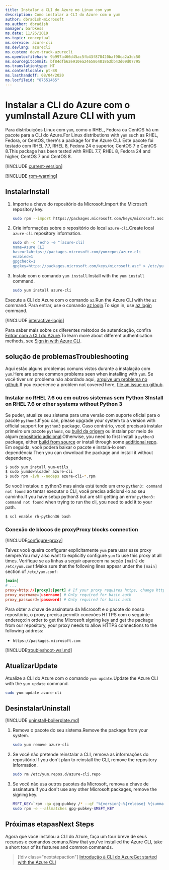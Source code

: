 ```yaml
---
title: Instalar a CLI do Azure no Linux com yum
description: Como instalar a CLI do Azure com o yum
author: dbradish-microsoft
ms.author: dbradish
manager: barbkess
ms.date: 11/26/2019
ms.topic: conceptual
ms.service: azure-cli
ms.devlang: azurecli
ms.custom: devx-track-azurecli
ms.openlocfilehash: 9b997a466d45ac5fb43f878420baf90ca2a3dc50
ms.sourcegitcommit: bf84dfb62e910ea246586481863bb43d09d07795
ms.translationtype: HT
ms.contentlocale: pt-BR
ms.lasthandoff: 08/04/2020
ms.locfileid: "87551465"
---
```

# <a name="install-azure-cli-with-yum"></a><span data-ttu-id="bafd7-103">Instalar a CLI do Azure com o yum</span><span class="sxs-lookup"><span data-stu-id="bafd7-103">Install Azure CLI with yum</span></span>

<span data-ttu-id="bafd7-104">Para distribuições Linux com `yum`, como o RHEL, Fedora ou CentOS há um pacote para a CLI do Azure.</span><span class="sxs-lookup"><span data-stu-id="bafd7-104">For Linux distributions with `yum` such as RHEL, Fedora, or CentOS, there's a package for the Azure CLI.</span></span> <span data-ttu-id="bafd7-105">Este pacote foi testado com RHEL 7.7, RHEL 8, Fedora 24 e superior, CentOS 7 e CentOS 8.</span><span class="sxs-lookup"><span data-stu-id="bafd7-105">This package has been tested with RHEL 7.7, RHEL 8, Fedora 24 and higher, CentOS 7 and CentOS 8.</span></span>

[!INCLUDE [current-version](includes/current-version.md)]

[!INCLUDE [rpm-warning](includes/rpm-warning.md)]

## <a name="install"></a><span data-ttu-id="bafd7-106">Instalar</span><span class="sxs-lookup"><span data-stu-id="bafd7-106">Install</span></span>

1. <span data-ttu-id="bafd7-107">Importe a chave do repositório da Microsoft.</span><span class="sxs-lookup"><span data-stu-id="bafd7-107">Import the Microsoft repository key.</span></span>

   ```bash
   sudo rpm --import https://packages.microsoft.com/keys/microsoft.asc
   ```

2. <span data-ttu-id="bafd7-108">Crie informações sobre o repositório do local `azure-cli`.</span><span class="sxs-lookup"><span data-stu-id="bafd7-108">Create local `azure-cli` repository information.</span></span>

   ```bash
   sudo sh -c 'echo -e "[azure-cli]
   name=Azure CLI
   baseurl=https://packages.microsoft.com/yumrepos/azure-cli
   enabled=1
   gpgcheck=1
   gpgkey=https://packages.microsoft.com/keys/microsoft.asc" > /etc/yum.repos.d/azure-cli.repo'
   ```

3. <span data-ttu-id="bafd7-109">Instale com o comando `yum install`.</span><span class="sxs-lookup"><span data-stu-id="bafd7-109">Install with the `yum install` command.</span></span>

   ```bash
   sudo yum install azure-cli
   ```

<span data-ttu-id="bafd7-110">Execute a CLI do Azure com o comando `az`.</span><span class="sxs-lookup"><span data-stu-id="bafd7-110">Run the Azure CLI with the `az` command.</span></span> <span data-ttu-id="bafd7-111">Para entrar, use o comando [az login](/cli/azure/reference-index#az-login).</span><span class="sxs-lookup"><span data-stu-id="bafd7-111">To sign in, use [az login](/cli/azure/reference-index#az-login) command.</span></span>

[!INCLUDE [interactive-login](includes/interactive-login.md)]

<span data-ttu-id="bafd7-112">Para saber mais sobre os diferentes métodos de autenticação, confira [Entrar com a CLI do Azure](authenticate-azure-cli.md).</span><span class="sxs-lookup"><span data-stu-id="bafd7-112">To learn more about different authentication methods, see [Sign in with Azure CLI](authenticate-azure-cli.md).</span></span>

## <a name="troubleshooting"></a><span data-ttu-id="bafd7-113">solução de problemas</span><span class="sxs-lookup"><span data-stu-id="bafd7-113">Troubleshooting</span></span>

<span data-ttu-id="bafd7-114">Aqui estão alguns problemas comuns vistos durante a instalação com `yum`.</span><span class="sxs-lookup"><span data-stu-id="bafd7-114">Here are some common problems seen when installing with `yum`.</span></span> <span data-ttu-id="bafd7-115">Se você tiver um problema não abordado aqui, [arquive um problema no github](https://github.com/Azure/azure-cli/issues).</span><span class="sxs-lookup"><span data-stu-id="bafd7-115">If you experience a problem not covered here, [file an issue on github](https://github.com/Azure/azure-cli/issues).</span></span>

### <a name="install-on-rhel-76-or-other-systems-without-python-3"></a><span data-ttu-id="bafd7-116">Instalar no RHEL 7.6 ou em outros sistemas sem Python 3</span><span class="sxs-lookup"><span data-stu-id="bafd7-116">Install on RHEL 7.6 or other systems without Python 3</span></span>

<span data-ttu-id="bafd7-117">Se puder, atualize seu sistema para uma versão com suporte oficial para o pacote `python3`.</span><span class="sxs-lookup"><span data-stu-id="bafd7-117">If you can, please upgrade your system to a version with official support for `python3` package.</span></span> <span data-ttu-id="bafd7-118">Caso contrário, você precisará instalar primeiro um pacote `python3`, ou [build da origem](https://github.com/linux-on-ibm-z/docs/wiki/Building-Python-3.6.x) ou instalar por meio de algum [repositório adicional](https://developers.redhat.com/blog/2018/08/13/install-python3-rhel/).</span><span class="sxs-lookup"><span data-stu-id="bafd7-118">Otherwise, you need to first install a `python3` package, either [build from source](https://github.com/linux-on-ibm-z/docs/wiki/Building-Python-3.6.x) or install through some [additional repo](https://developers.redhat.com/blog/2018/08/13/install-python3-rhel/).</span></span> <span data-ttu-id="bafd7-119">Em seguida, você poderá baixar o pacote e instalá-lo sem dependência.</span><span class="sxs-lookup"><span data-stu-id="bafd7-119">Then you can download the package and install it without dependency.</span></span>
```bash
$ sudo yum install yum-utils
$ sudo yumdownloader azure-cli
$ sudo rpm -ivh --nodeps azure-cli-*.rpm
```

<span data-ttu-id="bafd7-120">Se você instalou o python3 mas ainda está tendo um erro `python3: command not found` ao tentar executar o CLI, você precisa adicioná-lo ao seu caminho.</span><span class="sxs-lookup"><span data-stu-id="bafd7-120">If you have setup python3 but are still getting an error `python3: command not found` when trying to run the cli, you need to add it to your path.</span></span>
```bash
$ scl enable rh-python36 bash
```

### <a name="proxy-blocks-connection"></a><span data-ttu-id="bafd7-121">Conexão de blocos de proxy</span><span class="sxs-lookup"><span data-stu-id="bafd7-121">Proxy blocks connection</span></span>

[!INCLUDE[configure-proxy](includes/configure-proxy.md)]

<span data-ttu-id="bafd7-122">Talvez você queira configurar explicitamente `yum` para usar esse proxy sempre.</span><span class="sxs-lookup"><span data-stu-id="bafd7-122">You may also want to explicitly configure `yum` to use this proxy at all times.</span></span> <span data-ttu-id="bafd7-123">Verifique se as linhas a seguir aparecem na seção `[main]` de `/etc/yum.conf`:</span><span class="sxs-lookup"><span data-stu-id="bafd7-123">Make sure that the following lines appear under the `[main]` section of `/etc/yum.conf`:</span></span>

```yum.conf
[main]
# ...
proxy=http://[proxy]:[port] # If your proxy requires https, change http->https
proxy_username=[username] # Only required for basic auth
proxy_password=[password] # Only required for basic auth
```

<span data-ttu-id="bafd7-124">Para obter a chave de assinatura da Microsoft e o pacote do nosso repositório, o proxy precisa permitir conexões HTTPS com o seguinte endereço:</span><span class="sxs-lookup"><span data-stu-id="bafd7-124">In order to get the Microsoft signing key and get the package from our repository, your proxy needs to allow HTTPS connections to the following address:</span></span>

* `https://packages.microsoft.com`

[!INCLUDE[troubleshoot-wsl.md](includes/troubleshoot-wsl.md)]

## <a name="update"></a><span data-ttu-id="bafd7-125">Atualizar</span><span class="sxs-lookup"><span data-stu-id="bafd7-125">Update</span></span>

<span data-ttu-id="bafd7-126">Atualize a CLI do Azure com o comando `yum update`.</span><span class="sxs-lookup"><span data-stu-id="bafd7-126">Update the Azure CLI with the `yum update` command.</span></span>

```bash
sudo yum update azure-cli
```

## <a name="uninstall"></a><span data-ttu-id="bafd7-127">Desinstalar</span><span class="sxs-lookup"><span data-stu-id="bafd7-127">Uninstall</span></span>

[!INCLUDE [uninstall-boilerplate.md](includes/uninstall-boilerplate.md)]

1. <span data-ttu-id="bafd7-128">Remova o pacote do seu sistema.</span><span class="sxs-lookup"><span data-stu-id="bafd7-128">Remove the package from your system.</span></span>

   ```bash
   sudo yum remove azure-cli
   ```

2. <span data-ttu-id="bafd7-129">Se você não pretende reinstalar a CLI, remova as informações do repositório.</span><span class="sxs-lookup"><span data-stu-id="bafd7-129">If you don't plan to reinstall the CLI, remove the repository information.</span></span>

   ```bash
   sudo rm /etc/yum.repos.d/azure-cli.repo
   ```

3. <span data-ttu-id="bafd7-130">Se você não usa outros pacotes da Microsoft, remova a chave de assinatura.</span><span class="sxs-lookup"><span data-stu-id="bafd7-130">If you don't use any other Microsoft packages, remove the signing key.</span></span>

   ```bash
   MSFT_KEY=`rpm -qa gpg-pubkey /* --qf "%{version}-%{release} %{summary}\n" | grep Microsoft | awk '{print $1}'`
   sudo rpm -e --allmatches gpg-pubkey-$MSFT_KEY
   ```

## <a name="next-steps"></a><span data-ttu-id="bafd7-131">Próximas etapas</span><span class="sxs-lookup"><span data-stu-id="bafd7-131">Next Steps</span></span>

<span data-ttu-id="bafd7-132">Agora que você instalou a CLI do Azure, faça um tour breve de seus recursos e comandos comuns.</span><span class="sxs-lookup"><span data-stu-id="bafd7-132">Now that you've installed the Azure CLI, take a short tour of its features and common commands.</span></span>

> [!div class="nextstepaction"]
> [<span data-ttu-id="bafd7-133">Introdução à CLI do Azure</span><span class="sxs-lookup"><span data-stu-id="bafd7-133">Get started with the Azure CLI</span></span>](get-started-with-azure-cli.md)
